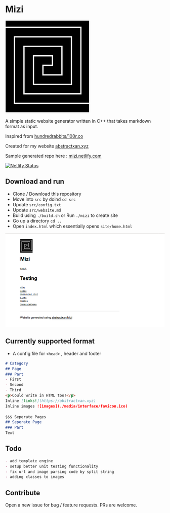 # Mizi

![](./media/interface/logo.png)

A simple static website generator written in C++ that takes markdown format as input. 

Inspired from [hundredrabbits/100r.co](https://github.com/hundredrabbits/100r.co)

Created for my website [abstractxan.xyz](https://abstractxan.xyz)

Sample generated repo here : [mizi.netlify.com](https://mizi.netlify.com) 

[![Netlify Status](https://api.netlify.com/api/v1/badges/62460383-615c-4be8-911e-c1513ea806dc/deploy-status)](https://app.netlify.com/sites/mizi/deploys)

## Download and run
- Clone / Download this repository
- Move into `src` by doind `cd src`
- Update `src/config.txt`
- Update `src/website.md`
- Build using `./build.sh` or Run `./mizi` to create site
- Go up a directory `cd ..`
- Open `index.html` which essentially opens `site/home.html`

![](./media/mizi.png)
## Currently supported format

- A config file for `<head>` , header and footer

``` md
# Category
## Page
### Part
- First
- Second
- Third
<p>Could write in HTML too!</p>
Inline [links!](https://abstractxan.xyz)
Inline images ![images](./media/interface/favicon.ico)

$$$ Seperate Pages
## Seperate Page
### Part
Text
```

## Todo

``` md
- add template engine
- setup better unit testing functionality
- fix url and image parsing code by split string
- adding classes to images
```

## Contribute
Open a new issue for bug / feature requests. PRs are welcome.

